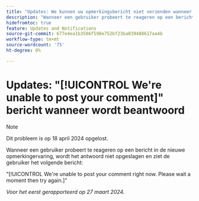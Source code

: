 ```yaml
---
title: "Updates: We kunnen uw opmerkingsbericht niet verzenden wanneer we het beantwoorden"
description: "Wanneer een gebruiker probeert te reageren op een bericht in de nieuwe opmerkingervaring, wordt het antwoord niet opgeslagen en ziet de gebruiker een bericht."
hidefromtoc: true
feature: Updates and Notifications
source-git-commit: 677e4ea1b3586f598e752bf23ba039488617aa4b
workflow-type: tm+mt
source-wordcount: '75'
ht-degree: 0%

---
```



# Updates: &quot;[!UICONTROL We're unable to post your comment]&quot; bericht wanneer wordt beantwoord

>[!NOTE]
>
>Dit probleem is op 18 april 2024 opgelost.

Wanneer een gebruiker probeert te reageren op een bericht in de nieuwe opmerkingervaring, wordt het antwoord niet opgeslagen en ziet de gebruiker het volgende bericht:

&quot;[!UICONTROL We're unable to post your comment right now. Please wait a moment then try again.]&quot;

_Voor het eerst gerapporteerd op 27 maart 2024._

